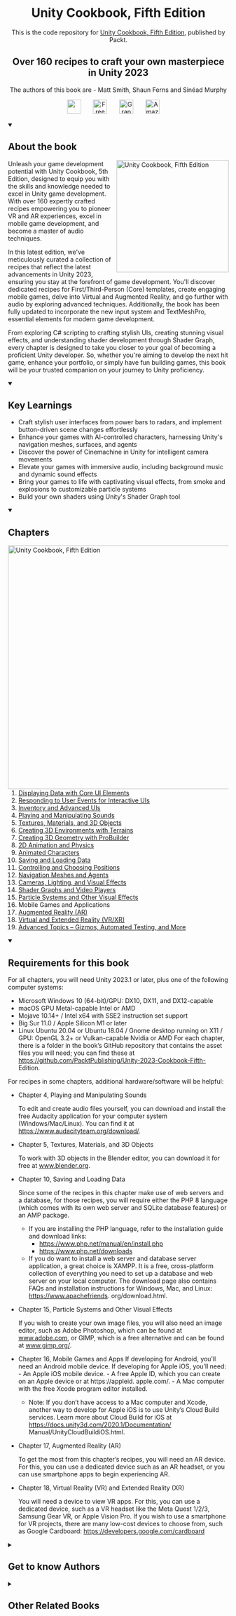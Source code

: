 <h1 align="center">
Unity Cookbook, Fifth Edition</h1>
<p align="center">This is the code repository for <a href ="https://www.packtpub.com/product/unity-cookbook-fifth-edition/9781805123026"> Unity Cookbook, Fifth Edition</a>, published by Packt.
</p>

<h2 align="center">
Over 160 recipes to craft your own masterpiece in Unity 2023
</h2>
<p align="center">
The authors of this book are - Matt Smith, Shaun Ferns and Sinéad Murphy</p>

<p align="center">
   <a href="https://packt.link/unitydev" alt="Discord" title="Learn more on the Discord server"><img width="32px" src="https://cliply.co/wp-content/uploads/2021/08/372108630_DISCORD_LOGO_400.gif"/></a>
  &#8287;&#8287;&#8287;&#8287;&#8287;
  <a href="https://packt.link/free-ebook/9781805123026"><img width="32px" alt="Free PDF" title="Free PDF" src="https://cdn-icons-png.flaticon.com/512/4726/4726010.png"/></a>
 &#8287;&#8287;&#8287;&#8287;&#8287;
  <a href="https://packt.link/gbp/9781805123026"><img width="32px" alt="Graphic Bundle" title="Graphic Bundle" src="https://cdn-icons-png.flaticon.com/512/2659/2659360.png"/></a>
  &#8287;&#8287;&#8287;&#8287;&#8287;
   <a href="https://www.amazon.com/Unity-Cookbook-recipes-craft-masterpiece/dp/1805123025"><img width="32px" alt="Amazon" title="Get your copy" src="https://cdn-icons-png.flaticon.com/512/15466/15466027.png"/></a>
  &#8287;&#8287;&#8287;&#8287;&#8287;
</p>
<details open> 
  <summary><h2>About the book</summary>
<a href="https://www.packtpub.com/product/unity-cookbook-fifth-edition/9781805123026">
<img src="https://content.packt.com/B20993/cover_image_small.jpg" alt="Unity Cookbook, Fifth Edition" height="256px" align="right">
</a>
Unleash your game development potential with Unity Cookbook, 5th Edition, designed to equip you with the skills and knowledge needed to excel in Unity game development. With over 160 expertly crafted recipes empowering you to pioneer VR and AR experiences, excel in mobile game development, and become a master of audio techniques.

In this latest edition, we've meticulously curated a collection of recipes that reflect the latest advancements in Unity 2023, ensuring you stay at the forefront of game development. You'll discover dedicated recipes for First/Third-Person (Core) templates, create engaging mobile games, delve into Virtual and Augmented Reality, and go further with audio by exploring advanced techniques. Additionally, the book has been fully updated to incorporate the new input system and TextMeshPro, essential elements for modern game development.

From exploring C# scripting to crafting stylish UIs, creating stunning visual effects, and understanding shader development through Shader Graph, every chapter is designed to take you closer to your goal of becoming a proficient Unity developer.
So, whether you're aiming to develop the next hit game, enhance your portfolio, or simply have fun building games, this book will be your trusted companion on your journey to Unity proficiency.
</details>
<details open> 
  <summary><h2>Key Learnings</summary>
<ul>
  <li>Craft stylish user interfaces from power bars to radars, and implement button-driven scene changes effortlessly</li>
  <li>Enhance your games with AI-controlled characters, harnessing Unity's navigation meshes, surfaces, and agents</li>
  <li>Discover the power of Cinemachine in Unity for intelligent camera movements</li>
  <li>Elevate your games with immersive audio, including background music and dynamic sound effects</li>
  <li>Bring your games to life with captivating visual effects, from smoke and explosions to customizable particle systems</li>
  <li>Build your own shaders using Unity's Shader Graph tool</li>
</ul>

  </details>

<details open> 
  <summary><h2>Chapters</summary>
     <img src="https://cliply.co/wp-content/uploads/2020/02/372002150_DOCUMENTS_400px.gif" alt="Unity Cookbook, Fifth Edition" height="556px" align="right">
<ol>
  <li><a href="https://github.com/PacktPublishing/Unity-2023-Cookbook-Fifth-Edition/tree/main/01">Displaying Data with Core UI Elements</a></li>
  <li><a href="https://github.com/PacktPublishing/Unity-2023-Cookbook-Fifth-Edition/tree/main/02">Responding to User Events for Interactive UIs</a></li>
  <li><a href="https://github.com/PacktPublishing/Unity-2023-Cookbook-Fifth-Edition/tree/main/03">Inventory and Advanced UIs</a></li>
  <li><a href="https://github.com/PacktPublishing/Unity-2023-Cookbook-Fifth-Edition/tree/main/04">Playing and Manipulating Sounds</a></li>
  <li><a href="https://github.com/PacktPublishing/Unity-2023-Cookbook-Fifth-Edition/tree/main/05">Textures, Materials, and 3D Objects</a></li>
  <li><a href="https://github.com/PacktPublishing/Unity-2023-Cookbook-Fifth-Edition/tree/main/06">Creating 3D Environments with Terrains</a></li>
  <li><a href="https://github.com/PacktPublishing/Unity-2023-Cookbook-Fifth-Edition/tree/main/07">Creating 3D Geometry with ProBuilder</a></li>
  <li><a href="https://github.com/PacktPublishing/Unity-2023-Cookbook-Fifth-Edition/tree/main/08">2D Animation and Physics</a></li>
  <li><a href="https://github.com/PacktPublishing/Unity-2023-Cookbook-Fifth-Edition/tree/main/09">Animated Characters</a></li>
  <li><a href="https://github.com/PacktPublishing/Unity-2023-Cookbook-Fifth-Edition/tree/main/10">Saving and Loading Data</a></li>
  <li><a href="https://github.com/PacktPublishing/Unity-2023-Cookbook-Fifth-Edition/tree/main/11">Controlling and Choosing Positions</a></li>
  <li><a href="https://github.com/PacktPublishing/Unity-2023-Cookbook-Fifth-Edition/tree/main/12">Navigation Meshes and Agents</a></li>
  <li><a href="https://github.com/PacktPublishing/Unity-2023-Cookbook-Fifth-Edition/tree/main/13">Cameras, Lighting, and Visual Effects</a></li>
  <li><a href="https://github.com/PacktPublishing/Unity-2023-Cookbook-Fifth-Edition/tree/main/14">Shader Graphs and Video Players</a></li>
  <li><a href="https://github.com/PacktPublishing/Unity-2023-Cookbook-Fifth-Edition/tree/main/15">Particle Systems and Other Visual Effects</a></li>
  <li>Mobile Games and Applications</li>
  <li><a href="https://github.com/PacktPublishing/Unity-2023-Cookbook-Fifth-Edition/tree/main/17">Augmented Reality (AR)</a></li>
  <li><a href="https://github.com/PacktPublishing/Unity-2023-Cookbook-Fifth-Edition/tree/main/18">Virtual and Extended Reality (VR/XR)</a></li>
  <li><a href="https://github.com/PacktPublishing/Unity-2023-Cookbook-Fifth-Edition/tree/main/19">Advanced Topics – Gizmos, Automated Testing, and More</a></li>
</ol>

</details>


<details open> 
  <summary><h2>Requirements for this book</summary>

For all chapters, you will need Unity 2023.1 or later, plus one of the following computer systems:
- Microsoft Windows 10 (64-bit)/GPU: DX10, DX11, and DX12-capable
- macOS GPU Metal-capable Intel or AMD
- Mojave 10.14+ / Intel x64 with SSE2 instruction set support
- Big Sur 11.0 / Apple Silicon M1 or later
- Linux Ubuntu 20.04 or Ubuntu 18.04 / Gnome desktop running on X11 / GPU: OpenGL 3.2+ or Vulkan-capable Nvidia or AMD
For each chapter, there is a folder in the book’s GitHub repository that contains the asset files you will need; you can find these at https://github.com/PacktPublishing/Unity-2023-Cookbook-Fifth-
Edition.

For recipes in some chapters, additional hardware/software will be helpful:
- Chapter 4, Playing and Manipulating Sounds

    To edit and create audio files yourself, you can download and install the free Audacity application
    for your computer system (Windows/Mac/Linux). You can find it at https://www.audacityteam.org/download/.

- Chapter 5, Textures, Materials, and 3D Objects

    To work with 3D objects in the Blender editor, you can download it for free at www.blender.org.

- Chapter 10, Saving and Loading Data

    Since some of the recipes in this chapter make use of web servers and a database, for
    those recipes, you will require either the PHP 8 language (which comes with its own
    web server and SQLite database features) or an AMP package.
    - If you are installing the PHP language, refer to the installation guide and download links:
        - https://www.php.net/manual/en/install.php
        - https://www.php.net/downloads
    - If you do want to install a web server and database server application, a great choice is
    XAMPP. It is a free, cross-platform collection of everything you need to set up a database
    and web server on your local computer. The download page also contains FAQs and
    installation instructions for Windows, Mac, and Linux: https://www.apachefriends.
    org/download.html.

- Chapter 15, Particle Systems and Other Visual Effects

    If you wish to create your own image files, you will also need an image editor, such as Adobe
    Photoshop, which can be found at www.adobe.com, or GIMP, which is a free alternative and
    can be found at www.gimp.org/.

- Chapter 16, Mobile Games and Apps
    If developing for Android, you’ll need an Android mobile device.
    If developing for Apple iOS, you’ll need:
        - An Apple iOS mobile device.
        - A free Apple ID, which you can create on an Apple device or at https://appleid.
        apple.com/.
        - A Mac computer with the free Xcode program editor installed.
   - Note: If you don’t have access to a Mac computer and Xcode, another way to
        develop for Apple iOS is to use Unity’s Cloud Build services. Learn more about
        Cloud Build for iOS at https://docs.unity3d.com/2020.1/Documentation/
        Manual/UnityCloudBuildiOS.html.

- Chapter 17, Augmented Reality (AR)

    To get the most from this chapter’s recipes, you will need an AR device. For this, you can use
    a dedicated device such as an AR headset, or you can use smartphone apps to begin experiencing
    AR.

- Chapter 18, Virtual Reality (VR) and Extended Reality (XR)

    You will need a device to view VR apps. For this, you can use a dedicated device, such as a VR
    headset like the Meta Quest 1/2/3, Samsung Gear VR, or Apple Vision Pro. If you wish to use a
    smartphone for VR projects, there are many low-cost devices to choose from, such as Google
    Cardboard: https://developers.google.com/cardboard
  </details>
    


<details> 
  <summary><h2>Get to know Authors</h2></summary>
   
_Matt Smith_ is senior lecturer at TU Dublin, the Technological University of Dublin, Ireland, specialising in XR and interactive multimedia. He leads the university’s DRIVE (Digital Realities, Interaction, and Virtual Environments) research group, and is currently supervising several PhD students in interaction design and XR technologies. In 1980, Matt started computer programming (on a ZX80). A few years later he submitted his first two games for the programming project component of his ‘O’-level computing certificate (aged 16). In 1985, Matt wrote the lyrics, and was a member of the band that played (and sang, sorry about that by the way) the music on the B-side of the audio cassette carrying the computer game Confuzion (the game/song has a Wikipedia page...). In 2024, No Starch Press will publish his PHP Crash Course. Matt is still (pleasantly!) surprised at the popularity of his Unity Cookbook series – whose beginning was a book proposal sent to Packt Publishing over 10 years ago.

_Shaun Ferns_ is an academic at TU Dublin, the Technological University of Dublin, Ireland, where he is a researcher in the DRIVE (Digital Realities, Interaction, and Virtual Environments) research group and an associate researcher at the Educational Informatics Lab (EILab) at OntarioTechU. Since 2016, he has been primarily researching and teaching multimedia development, and prior to that was involved in the delivery of several engineering programs. He is currently exploring the opportunities transmedia provides in improving user experience and engagement in cultural archive artifacts and serious games for the built environment. Shaun began to “play” with Unity when designing and building his house in 2010, developing an architectural walk-through to support the development of the design of the new home. Since then, he has been working on several Unity-based cultural projects and hopes to complete one soon! Shaun has taken up the challenge of playing the Irish tenor banjo and currently enjoys playing in Irish traditional music sessions with his friends. When not practicing, he can be found wandering the cliffs and mountains around Donegal or swimming its Atlantic shores.

_Sinéad Murphy_ is currently Data Analytics Manager for the Irish NGO Trócaire. She has over 25 years of computing experience, including freelance IT training and database consulting, university lecturing in mathematics, IT skills, and programming at TU Dublin (Ireland) and Middlesex University (London). She is a published academic, with undergraduate and postgraduate degrees in mathematics, computing, and data science. She is passionate about the use of IT for understanding and visualising data, and using that understanding to make meaningful differences in the world. She is currently exploring the use of Python and Unity for data analytics and interactive visualisations. 
</details>
<details> 
  <summary><h2>Other Related Books</h2></summary>
- [Unreal Engine 5 Game Development with C++ Scripting](https://www.packtpub.com/product/unreal-engine-5-game-development-with-c-scripting/9781804613931)
- [Godot 4 Game Development Projects - Second Edition](https://www.packtpub.com/product/godot-4-game-development-projects-second-edition/9781804610404)
- [Multiplayer Game Development with Unreal Engine 5](https://www.packtpub.com/product/multiplayer-game-development-with-unreal-engine-5/9781803232874)
</details>
